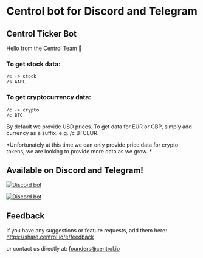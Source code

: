 # Centrol bot for Discord and Telegram

## Centrol Ticker Bot
Hello from the Centrol Team 👋

### To get stock data:    
    /s -> stock
    /s AAPL

### To get cryptocurrency data:
    /c -> crypto
    /c BTC

By default we provide USD prices. To get data for EUR or GBP, simply add currency as a suffix. e.g. /c BTCEUR.

*Unfortunately at this time we can only provide price data for crypto tokens, we are looking to provide more data as we grow. *

## Available on Discord and Telegram!

[![Discord bot](https://res.cloudinary.com/hiwjbfp34/image/upload/c_thumb,w_200,g_face/v1623722652/f9bb9c4af2b9c32a2c5ee0014661546d_ouv38k.png)](https://share.centrol.io/e/discordBot)

[![Discord bot](https://res.cloudinary.com/hiwjbfp34/image/upload/c_thumb,w_200,g_face/v1624973956/512px-Telegram_logo_t8hv3d.png)](https://share.centrol.io/e/telegramBot)

## Feedback

If you have any suggestions or feature requests, add them here: https://share.centrol.io/e/feedback

or contact us directly at:
founders@centrol.io